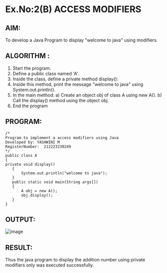 # Ex.No:2(B) ACCESS MODIFIERS

## AIM:
To develop a Java Program to display "welcome to java" using modifiers.

## ALGORITHM :
1.	Start the program.
2.	Define a public class named 'A'.
3.	Inside the class, define a private method display():
4.	Inside this method, print the message "welcome to java" using System.out.println().
5.	In the main method:
a)	Create an object obj of class A using new A().
b)	Call the display() method using the object obj.
6.	End the program

## PROGRAM:
 ```
/*
Program to implement a access modifiers using Java
Developed by: YASHWINI M
RegisterNumber:  212223230249
*/
public class A
{ 
private void display() 
    { 
        System.out.println("welcome to java"); 
    } 
    public static void main(String args[])
    {
        A obj = new A();
        obj.display();
    }
}
```

## OUTPUT:
![image](https://github.com/user-attachments/assets/83a94146-7e18-45aa-9ba8-07de9e1d9682)

## RESULT:
Thus the java program to display the addition number using private modifiers only was executed successfully.
